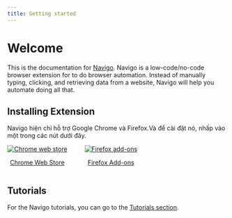```yaml
---
title: Getting started
---
```


# Welcome
This is the documentation for [Navigo](https://www.automa.site). Navigo is a low-code/no-code browser extension for to do browser automation. Instead of manually typing, clicking, and retrieving data from a website, Navigo will help you automate doing all that.

## Installing Extension
Navigo hiện chỉ hỗ trợ Google Chrome và Firefox.Và để cài đặt nó, nhấp vào một trong các nút dưới đây.

<div style="display: flex">
  <div style="margin-right: 40px">
    <a target="_blank" href="https://chrome.google.com/webstore/detail/automa/infppggnoaenmfagbfknfkancpbljcca">
      <img src="https://user-images.githubusercontent.com/22908993/166417152-f870bfbd-1770-4c28-b69d-a7303aebc9a6.png" alt="Chrome web store" />
      <p align="center">Chrome Web Store</p>
    </a>
  </div>
  <div>
    <a target="_blank" href="https://addons.mozilla.org/en-US/firefox/addon/automa/">
      <img src="https://user-images.githubusercontent.com/22908993/166417727-3481fef4-00e5-4cf0-bb03-27fb880d993c.png" alt="Firefox add-ons" />
      <p align="center">Firefox Add-ons</p>
    </a>
  </div>
</div>

## Tutorials
For the Navigo tutorials, you can go to the [Tutorials section](https://www.automa.site/tutorials).
